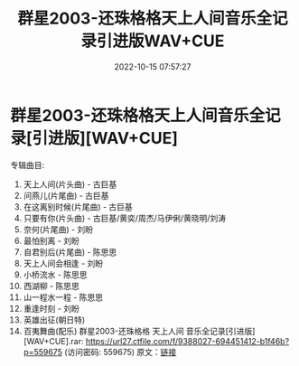 ﻿---
title: 群星2003-还珠格格天上人间音乐全记录引进版WAV+CUE
date: 2022-10-15 07:57:27
categories: WAV车载音乐、镜像
tags: 华语中文
---
# 群星2003-还珠格格天上人间音乐全记录[引进版][WAV+CUE]

专辑曲目:
1. 天上人间(片头曲) - 古巨基
2. 问燕儿(片尾曲) - 古巨基
3. 在这离别时候(片尾曲) - 古巨基
4. 只要有你(片头曲) - 古巨基/黄奕/周杰/马伊俐/黄晓明/刘涛
5. 奈何(片尾曲) - 刘盼
6. 最怕别离 - 刘盼
7. 自君别后(片尾曲) - 陈思思
8. 天上人间会相逢 - 刘盼
9. 小桥流水 - 陈思思
10. 西湖柳 - 陈思思
11. 山一程水一程 - 陈思思
12. 重逢时刻 - 刘盼
13. 英雄出征(朝日特)
14. 百夷舞曲(配乐)
群星2003-还珠格格 天上人间
音乐全记录[引进版][WAV+CUE].rar: https://url27.ctfile.com/f/9388027-694451412-b1f46b?p=559675
(访问密码: 559675)
原文：[链接](https://blog.sina.com.cn/s/blog_1647c7e7601030zw0.html)
